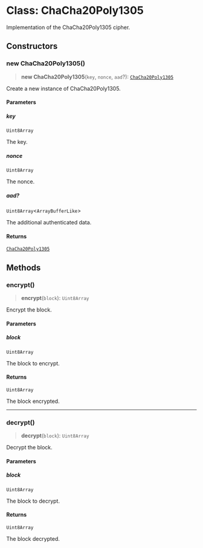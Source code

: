 # Class: ChaCha20Poly1305

Implementation of the ChaCha20Poly1305 cipher.

## Constructors

### new ChaCha20Poly1305()

> **new ChaCha20Poly1305**(`key`, `nonce`, `aad`?): [`ChaCha20Poly1305`](ChaCha20Poly1305.md)

Create a new instance of ChaCha20Poly1305.

#### Parameters

##### key

`Uint8Array`

The key.

##### nonce

`Uint8Array`

The nonce.

##### aad?

`Uint8Array`\<`ArrayBufferLike`\>

The additional authenticated data.

#### Returns

[`ChaCha20Poly1305`](ChaCha20Poly1305.md)

## Methods

### encrypt()

> **encrypt**(`block`): `Uint8Array`

Encrypt the block.

#### Parameters

##### block

`Uint8Array`

The block to encrypt.

#### Returns

`Uint8Array`

The block encrypted.

***

### decrypt()

> **decrypt**(`block`): `Uint8Array`

Decrypt the block.

#### Parameters

##### block

`Uint8Array`

The block to decrypt.

#### Returns

`Uint8Array`

The block decrypted.
